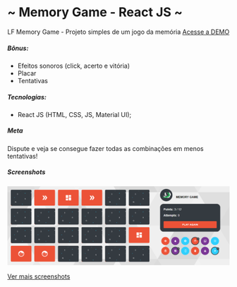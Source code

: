 # ~ Memory Game - React JS ~
LF Memory Game - Projeto simples de um jogo da memória
[Acesse a DEMO](https://lfmemorygame.firebaseapp.com/)
##### Bônus:
- Efeitos sonoros (click, acerto e vitória)
- Placar
- Tentativas
##### Tecnologias:
- React JS (HTML, CSS, JS, Material UI);
##### Meta
Dispute e veja se consegue fazer todas as combinações em menos tentativas!
##### Screenshots
<p align="center">
  <img src="https://github.com/lucasfernando06/lfmemorygame/blob/master/Screenshots/Board2.png" />
</p>

[Ver mais screenshots](Screenshots)
